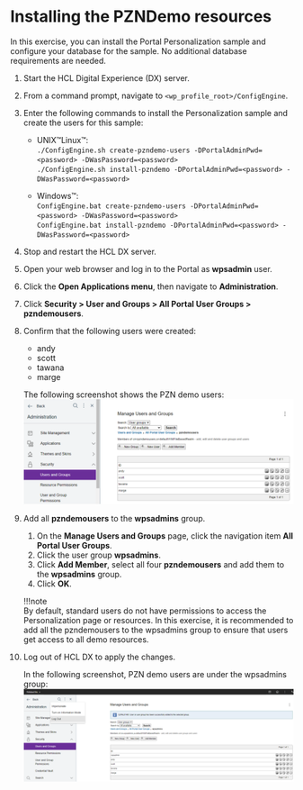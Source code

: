 # Installing the PZNDemo resources

In this exercise, you can install the Portal Personalization sample and configure your database for the sample. No additional database requirements are needed.

1. Start the HCL Digital Experience (DX) server.

2. From a command prompt, navigate to `<wp_profile_root>/ConfigEngine`.

3. Enter the following commands to install the Personalization sample and create the users for this sample:

    - UNIX™Linux™:  
        `./ConfigEngine.sh create-pzndemo-users -DPortalAdminPwd=<password> -DWasPassword=<password>`  
        `./ConfigEngine.sh install-pzndemo -DPortalAdminPwd=<password> -DWasPassword=<password>`  

    - Windows™:  
        `ConfigEngine.bat create-pzndemo-users -DPortalAdminPwd=<password> -DWasPassword=<password>`  
        `ConfigEngine.bat install-pzndemo -DPortalAdminPwd=<password> -DWasPassword=<password>`  

4. Stop and restart the HCL DX server.

5. Open your web browser and log in to the Portal as **wpsadmin** user.

6. Click the **Open Applications menu**, then navigate to **Administration**.

7. Click **Security > User and Groups > All Portal User Groups > pzndemousers**.

8. Confirm that the following users were created:

    - andy  
    - scott
    - tawana
    - marge  

    The following screenshot shows the PZN demo users:
    ![PZN Demo Users](./images/pzndemo_users.png)

9. Add all **pzndemousers** to the **wpsadmins** group.

    1. On the **Manage Users and Groups** page, click the navigation item **All Portal User Groups**.  
    2. Click the user group **wpsadmins**.  
    3. Click **Add Member**, select all four **pzndemousers** and add them to the **wpsadmins** group.  
    4. Click **OK**.  

    !!!note  
        By default, standard users do not have permissions to access the Personalization page or resources. In this exercise, it is recommended to add all the pzndemousers to the wpsadmins group to ensure that users get access to all demo resources.  

10. Log out of HCL DX to apply the changes.

    In the following screenshot, PZN demo users are under the wpsadmins group:
    ![Adding the PZN Demo users to the wpsadmins group](./images/pzndemo_users_wpsadmins_group.png)  
